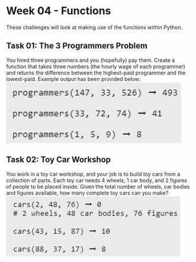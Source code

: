 # Week 04 - Functions
These challenges will look at making use of the functions within Python.

## Task 01: The 3 Programmers Problem
You hired three programmers and you (hopefully) pay them. Create a function that takes three numbers (the hourly wage of each programmer) and returns the difference between the highest-paid programmer and the lowest-paid. Example output has been provided below:
![Alt text](Images/3-Programmers.png "Sample image of the 3 Programmers")

## Task 02: Toy Car Workshop
You work in a toy car workshop, and your job is to build toy cars from a collection of parts. Each toy car needs 4 wheels, 1 car body, and 2 figures of people to be placed inside. Given the total number of wheels, car bodies and figures available, how many complete toy cars can you make?
![Alt text](Images/Toy_Car.png "Sample image of the Toy Car Program")